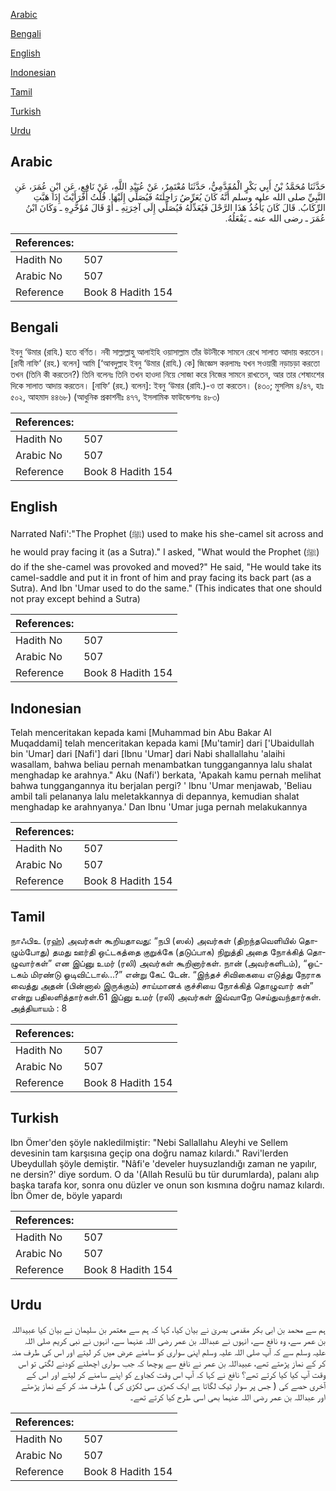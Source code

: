 [Arabic](#arabic)

[Bengali](#bengali)

[English](#english)

[Indonesian](#indonesian)

[Tamil](#tamil)

[Turkish](#turkish)

[Urdu](#urdu)

## Arabic


<div dir="rtl" lang="ar" style={{fontSize:'larger',backgroundColor:'#f8f9fa',padding:20}}>
حَدَّثَنَا مُحَمَّدُ بْنُ أَبِي بَكْرٍ الْمُقَدَّمِيُّ، حَدَّثَنَا مُعْتَمِرٌ، عَنْ عُبَيْدِ اللَّهِ، عَنْ نَافِعٍ، عَنِ ابْنِ عُمَرَ، عَنِ النَّبِيِّ صلى الله عليه وسلم أَنَّهُ كَانَ يُعَرِّضُ رَاحِلَتَهُ فَيُصَلِّي إِلَيْهَا‏.‏ قُلْتُ أَفَرَأَيْتَ إِذَا هَبَّتِ الرِّكَابُ‏.‏ قَالَ كَانَ يَأْخُذُ هَذَا الرَّحْلَ فَيُعَدِّلُهُ فَيُصَلِّي إِلَى آخِرَتِهِ ـ أَوْ قَالَ مُؤَخَّرِهِ ـ وَكَانَ ابْنُ عُمَرَ ـ رضى الله عنه ـ يَفْعَلُهُ‏.‏
</div>
<div style={{backgroundColor:'#f8f9fa',padding:20, marginBottom: 10}}><table> <thead> <tr> <th>References:</th> <th></th> </tr> </thead> <tbody><tr><td>Hadith No</td><td>507</td></tr><tr><td>Arabic No</td><td>507</td></tr><tr><td>Reference</td><td>Book 8 Hadith 154</td></tr></tbody></table></div>

## Bengali


<div dir="ltr" lang="bn" style={{fontSize:'larger',backgroundColor:'#f8f9fa',padding:20}}>
ইবনু ‘উমার (রাযি.) হতে বর্ণিত। নবী সাল্লাল্লাহু আলাইহি ওয়াসাল্লাম তাঁর উটনীকে সামনে রেখে সালাত আদায় করতেন। [রাবী নাফি‘ (রহ.) বলেন] আমি [‘আবদুল্লাহ ইবনু ‘উমার (রাযি.) কে] জিজ্ঞেস করলামঃ যখন সওয়ারী নড়াচড়া করতো তখন (তিনি কী করতেন?) তিনি বলেনঃ তিনি তখন হাওদা নিয়ে সোজা করে নিজের সামনে রাখতেন, আর তার শেষাংশের দিকে সালাত আদায় করতেন। [নাফি‘ (রহ.) বলেন]: ইবনু ‘উমার (রাযি.)-ও তা করতেন। (৪৩০; মুসলিম ৪/৪৭, হাঃ ৫০২, আহমাদ ৪৪৬৮) (আধুনিক প্রকাশনীঃ ৪৭৭, ইসলামিক ফাউন্ডেশনঃ ৪৮৩)
</div>
<div style={{backgroundColor:'#f8f9fa',padding:20, marginBottom: 10}}><table> <thead> <tr> <th>References:</th> <th></th> </tr> </thead> <tbody><tr><td>Hadith No</td><td>507</td></tr><tr><td>Arabic No</td><td>507</td></tr><tr><td>Reference</td><td>Book 8 Hadith 154</td></tr></tbody></table></div>

## English


<div dir="ltr" lang="en" style={{fontSize:'larger',backgroundColor:'#f8f9fa',padding:20}}>
Narrated Nafi':"The Prophet (ﷺ) used to make his she-camel sit across and he would pray facing it (as a Sutra)." I asked, "What would the Prophet (ﷺ) do if the she-camel was provoked and moved?" He said, "He would take its camel-saddle and put it in front of him and pray facing its back part (as a Sutra). And Ibn 'Umar used to do the same." (This indicates that one should not pray except behind a Sutra)
</div>
<div style={{backgroundColor:'#f8f9fa',padding:20, marginBottom: 10}}><table> <thead> <tr> <th>References:</th> <th></th> </tr> </thead> <tbody><tr><td>Hadith No</td><td>507</td></tr><tr><td>Arabic No</td><td>507</td></tr><tr><td>Reference</td><td>Book 8 Hadith 154</td></tr></tbody></table></div>

## Indonesian


<div dir="ltr" lang="id" style={{fontSize:'larger',backgroundColor:'#f8f9fa',padding:20}}>
Telah menceritakan kepada kami [Muhammad bin Abu Bakar Al Muqaddami] telah menceritakan kepada kami [Mu'tamir] dari ['Ubaidullah bin 'Umar] dari [Nafi'] dari [Ibnu 'Umar] dari Nabi shallallahu 'alaihi wasallam, bahwa beliau pernah menambatkan tunggangannya lalu shalat menghadap ke arahnya." Aku (Nafi') berkata, 'Apakah kamu pernah melihat bahwa tunggangannya itu berjalan pergi? ' Ibnu 'Umar menjawab, 'Beliau ambil tali pelananya lalu meletakkannya di depannya, kemudian shalat menghadap ke arahnyanya.' Dan Ibnu 'Umar juga pernah melakukannya
</div>
<div style={{backgroundColor:'#f8f9fa',padding:20, marginBottom: 10}}><table> <thead> <tr> <th>References:</th> <th></th> </tr> </thead> <tbody><tr><td>Hadith No</td><td>507</td></tr><tr><td>Arabic No</td><td>507</td></tr><tr><td>Reference</td><td>Book 8 Hadith 154</td></tr></tbody></table></div>

## Tamil


<div dir="ltr" lang="ta" style={{fontSize:'larger',backgroundColor:'#f8f9fa',padding:20}}>
நாஃபிஉ (ரஹ்) அவர்கள் கூறியதாவது: “நபி (ஸல்) அவர்கள் (திறந்தவெளியில் தொழும்போது) தமது ஊர்தி ஒட்டகத்தை குறுக்கே (தடுப்பாக) நிறுத்தி அதை நோக்கித் தொழுவார்கள்” என இப்னு உமர் (ரலி) அவர்கள் கூறினார்கள். நான் (அவர்களிடம்), “ஒட்டகம் மிரண்டு ஓடிவிட்டால்...?” என்று கேட் டேன். “இந்தச் சிவிகையை எடுத்து நேராக வைத்து அதன் (பின்னால் இருக்கும்) சாய்மானக் குச்சியை நோக்கித் தொழுவார் கள்” என்று பதிலளித்தார்கள்.61 இப்னு உமர் (ரலி) அவர்கள் இவ்வாறே செய்துவந்தார்கள். அத்தியாயம் : 8
</div>
<div style={{backgroundColor:'#f8f9fa',padding:20, marginBottom: 10}}><table> <thead> <tr> <th>References:</th> <th></th> </tr> </thead> <tbody><tr><td>Hadith No</td><td>507</td></tr><tr><td>Arabic No</td><td>507</td></tr><tr><td>Reference</td><td>Book 8 Hadith 154</td></tr></tbody></table></div>

## Turkish


<div dir="ltr" lang="tr" style={{fontSize:'larger',backgroundColor:'#f8f9fa',padding:20}}>
Ibn Ömer'den şöyle nakledilmiştir: "Nebi Sallallahu Aleyhi ve Sellem devesinin tam karşısına geçip ona doğru namaz kılardı." Ravi'lerden Ubeydullah şöyle demiştir. "Nâfi'e 'develer huysuzlandığı zaman ne yapılır, ne dersin?' diye sordum. O da '(Allah Resulü bu tür durumlarda), palanı alıp başka tarafa kor, sonra onu düzler ve onun son kısmına doğru namaz kılardı. İbn Ömer de, böyle yapardı
</div>
<div style={{backgroundColor:'#f8f9fa',padding:20, marginBottom: 10}}><table> <thead> <tr> <th>References:</th> <th></th> </tr> </thead> <tbody><tr><td>Hadith No</td><td>507</td></tr><tr><td>Arabic No</td><td>507</td></tr><tr><td>Reference</td><td>Book 8 Hadith 154</td></tr></tbody></table></div>

## Urdu


<div dir="rtl" lang="ur" style={{fontSize:'larger',backgroundColor:'#f8f9fa',padding:20}}>
ہم سے محمد بن ابی بکر مقدمی بصریٰ نے بیان کیا، کہا کہ ہم سے معتمر بن سلیمان نے بیان کیا عبیداللہ بن عمر سے، وہ نافع سے، انہوں نے عبداللہ بن عمر رضی اللہ عنہما سے، انہوں نے نبی کریم صلی اللہ علیہ وسلم سے کہ آپ صلی اللہ علیہ وسلم اپنی سواری کو سامنے عرض میں کر لیتے اور اس کی طرف منہ کر کے نماز پڑھتے تھے، عبیداللہ بن عمر نے نافع سے پوچھا کہ جب سواری اچھلنے کودنے لگتی تو اس وقت آپ کیا کیا کرتے تھے؟ نافع نے کہا کہ آپ اس وقت کجاوے کو اپنے سامنے کر لیتے اور اس کے آخری حصے کی ( جس پر سوار ٹیک لگاتا ہے ایک کھڑی سی لکڑی کی ) طرف منہ کر کے نماز پڑھتے اور عبداللہ بن عمر رضی اللہ عنہما بھی اسی طرح کیا کرتے تھے۔
</div>
<div style={{backgroundColor:'#f8f9fa',padding:20, marginBottom: 10}}><table> <thead> <tr> <th>References:</th> <th></th> </tr> </thead> <tbody><tr><td>Hadith No</td><td>507</td></tr><tr><td>Arabic No</td><td>507</td></tr><tr><td>Reference</td><td>Book 8 Hadith 154</td></tr></tbody></table></div>